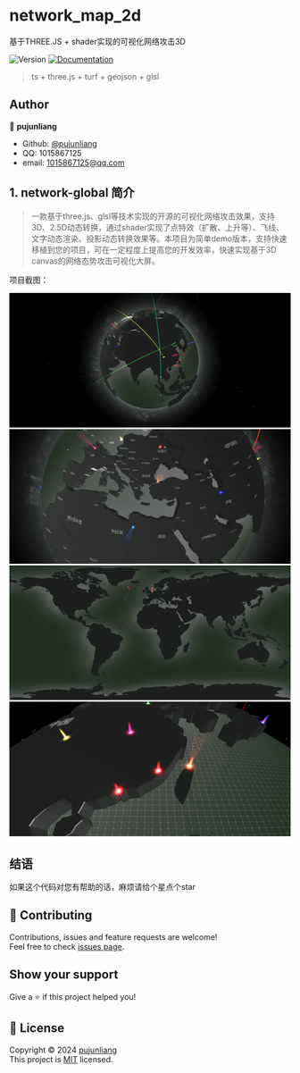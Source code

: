 <!--
 * @Author: 
 * @Date: 2025-04-01 10:45:30
 * @LastEditors: 
 * @LastEditTime: 2025-04-01 16:38:47
 * @FilePath: \network-global\README.md
 * @Description: file description
-->
# network_map_2d
基于THREE.JS + shader实现的可视化网络攻击3D
<p>
  <img alt="Version" src="https://img.shields.io/badge/version-1.0.0-blue.svg?cacheSeconds=2592000" />
  <a href="https://github.com/pujunliang/ux-admin-vue3/master/README.md">
    <img alt="Documentation" src="https://img.shields.io/badge/documentation-yes-brightgreen.svg" target="_blank" />
  </a>
</p>

> ts + three.js + turf + geojson + glsl 

## Author

👤 **pujunliang**

-   Github: [@pujunliang](https://github.com/pujunliang)
-   QQ: 1015867125
-   email: 1015867125@qq.com

## 1. network-global 简介

> 一款基于three.js、glsl等技术实现的开源的可视化网络攻击效果，支持3D、2.5D动态转换，通过shader实现了点特效（扩散、上升等）、飞线、文字动态渲染、投影动态转换效果等。本项目为简单demo版本，支持快速移植到您的项目，可在一定程度上提高您的开发效率，快速实现基于3D canvas的网络态势攻击可视化大屏。

项目截图：

![enter description here](https://github.com/pujunliang/network-global/blob/main/img_readme/1.png)
![enter description here](https://github.com/pujunliang/network-global/blob/main/img_readme/2.png)
![enter description here](https://github.com/pujunliang/network-global/blob/main/img_readme/3.png)
![enter description here](https://github.com/pujunliang/network-global/blob/main/img_readme/4.png)

## 结语

如果这个代码对您有帮助的话，麻烦请给个星点个star

## 🤝 Contributing

Contributions, issues and feature requests are welcome!<br />Feel free to check [issues page](https://github.com/pujunliang/network-global/issues).

## Show your support

Give a ⭐️ if this project helped you!

## 📝 License

Copyright © 2024 [pujunliang](https://github.com/pujunliang) <br/>
This project is [MIT](https://github.com/pujunliang/network-global/master/LICENSE) licensed.